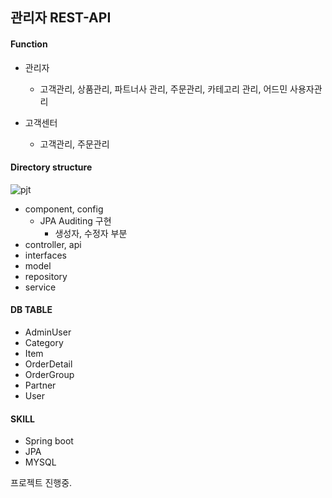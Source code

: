 ## 관리자 REST-API


#### Function
 - 관리자
    - 고객관리, 상품관리, 파트너사 관리, 주문관리, 카테고리 관리, 어드민 사용자관리

 - 고객센터
    - 고객관리, 주문관리
 #### Directory structure               
![pjt](/Users/macbook/Downloads/img/pjt.png)
 - component, config 
    - JPA Auditing 구현 
        - 생성자, 수정자 부분
 - controller, api
 - interfaces
 - model
 - repository
 - service

#### DB TABLE
 - AdminUser
 - Category
 - Item
 - OrderDetail
 - OrderGroup
 - Partner
 - User



 #### SKILL
 - Spring boot
 - JPA
 - MYSQL




프로젝트 진행중.